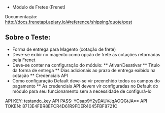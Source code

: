 * Módulo de Fretes (Frenet)

Documentação: http://docs.frenetapi.apiary.io/#reference/shipping/quote/post

## Sobre o Teste:
* Forma de entrega para Magento (cotação de frete)
* Deve-se exibir no magento como opção de frete as cotações retornadas pela Frenet
* Deve-se conter na configuração do módulo:
** Ativar/Desativar
** Título da forma de entrega
** Dias adicionais ao prazo de entrega exibido na cotação
** Credenciais API
* Como configuração Default deve-se vir preenchido todos os campos do pagamento
** As credenciais API devem vir configuradas no Default do módulo para seu funcionamento sem a necessidade de configurá-lo


API KEY: testando_key
API PASS: YOsap9Y2yDAUVJqAOQGtJA==
API TOKEN: 8713E4FBR8EFCR4D61R9FDER4045FBF8721C